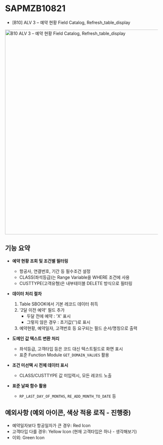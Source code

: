 # SAPMZB10821
- [B10] ALV 3 – 예약 현황 Field Catalog, Refresh_table_display
<img width="841" height="676" alt="B10  ALV 3 – 예약 현황 Field Catalog, Refresh_table_display" src="https://github.com/user-attachments/assets/f97b1db4-4429-4e0c-ab88-e7b6216dc2be" />


## 기능 요약

- **예약 현황 조회 및 조건별 필터링**

  - 항공사, 연결번호, 기간 등 필수조건 설정
  - CLASS(좌석등급)는 Range Variable을 WHERE 조건에 사용
  - CUSTTYPE(고객유형)은 내부테이블 DELETE 방식으로 필터링

- **데이터 처리 절차**

  1. Table SBOOK에서 기본 레코드 데이터 취득
  2. '2달 이전 예약' 필드 추가
     - 두달 전에 예약 : 'X' 표시
     - 그렇지 않은 경우 : 초기값('')로 표시
  3. 예약현황, 예약일자, 고객번호 등 요구되는 필드 순서/명칭으로 출력

- **도메인 값 텍스트 변환 처리**

  - 좌석등급, 고객타입 등은 코드 대신 텍스트필드로 화면 표시
  - 표준 Function Module `GET_DOMAIN_VALUES` 활용

- **조건 미선택 시 전체 데이터 표시**

  - CLASS/CUSTTYPE 값 미입력시, 모든 레코드 노출

- **표준 날짜 함수 활용**
  - `RP_LAST_DAY_OF_MONTHS`, `RE_ADD_MONTH_TO_DATE` 등

## 예외사항 (예외 아이콘, 색상 적용 로직 - 진행중)

- 예약일자보다 항공일자가 큰 경우: Red Icon
- 고객타입 다를 경우: Yellow Icon (현재 고객타입은 하나 - 생각해보기)
- 이외: Green Icon
